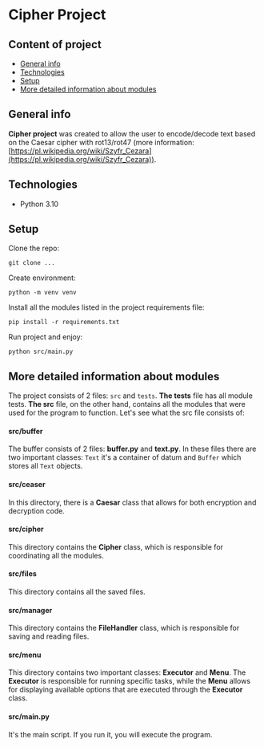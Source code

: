 # Cipher Project 

## Content of project
* [General info](#general-info)
* [Technologies](#technologies)
* [Setup](#setup)
* [More detailed information about modules](#more-detailed-information-about-modules)

## General info

<b>Cipher project</b> was created to allow the user to encode/decode text based on the 
Caesar cipher with rot13/rot47 (more information: [https://pl.wikipedia.org/wiki/Szyfr_Cezara](https://pl.wikipedia.org/wiki/Szyfr_Cezara)). 

## Technologies
<ul>
<li>Python 3.10</li>
</ul>

## Setup

Clone the repo:
```shell
git clone ...
```
Create environment:
```shell
python -m venv venv
```
Install all the modules listed in the project requirements file:
```shell
pip install -r requirements.txt
```
Run project and enjoy:
```shell
python src/main.py
```

## More detailed information about modules

The project consists of 2 files: ```src``` and ```tests```. <b>The tests</b> file has all module tests. 
<b>The src</b> file, on the other hand, contains all the modules that were used for the program to function. 
Let's see what the src file consists of:
#### src/buffer
The buffer consists of 2 files: <b>buffer.py</b> and <b>text.py</b>. 
In these files there are two important classes: ```Text``` it's a container of datum and ```Buffer``` which stores all ```Text``` objects.
#### src/ceaser
In this directory, there is a <b>Caesar</b> class that allows for both encryption and decryption code.
#### src/cipher
This directory contains the <b>Cipher</b> class, which is responsible for coordinating all the modules.
#### src/files
This directory contains all the saved files.
#### src/manager
This directory contains the <b>FileHandler</b> class, which is responsible for saving and reading files.
#### src/menu
This directory contains two important classes: <b>Executor</b> and <b>Menu</b>. The <b>Executor</b> is responsible for 
running specific tasks, while the <b>Menu</b> allows for displaying available options that are executed through the <b>Executor</b> class.
#### src/main.py
It's the main script. If you run it, you will execute the program.